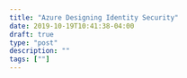 ```yaml
---
title: "Azure Designing Identity Security"
date: 2019-10-19T10:41:38-04:00
draft: true
type: "post"
description: ""
tags: [""]
---
```

